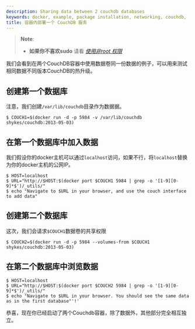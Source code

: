 ```yaml
---
description: Sharing data between 2 couchdb databases
keywords: docker, example, package installation, networking, couchdb,  data volumes
title: 容器内部署一个 CouchDB 服务
---
```


> **Note**:
> - **如果你不喜欢sudo** 请看 [*使用非root
>   权限*](../installation/binaries.md#giving-non-root-access)

我们会看到在两个CouchDB容器中使用数据卷同一份数据的例子，可以用来测试相同数据不同版本CouchDB的热升级。

## 创建第一个数据库

注意，我们创建`/var/lib/couchdb`目录作为数据据。

    $ COUCH1=$(docker run -d -p 5984 -v /var/lib/couchdb shykes/couchdb:2013-05-03)

## 在第一个数据库中加入数据

我们假设你的docker主机可以通过`localhost`访问，如果不行，将`localhost`替换为你的docker主机的公网IP。

    $ HOST=localhost
    $ URL="http://$HOST:$(docker port $COUCH1 5984 | grep -o '[1-9][0-9]*$')/_utils/"
    $ echo "Navigate to $URL in your browser, and use the couch interface to add data"

## 创建第二个数据库

这次，我们会请求`$COUCH1`数据卷的共享权限

    $ COUCH2=$(docker run -d -p 5984 --volumes-from $COUCH1 shykes/couchdb:2013-05-03)

## 在第二个数据库中浏览数据

    $ HOST=localhost
    $ URL="http://$HOST:$(docker port $COUCH2 5984 | grep -o '[1-9][0-9]*$')/_utils/"
    $ echo "Navigate to $URL in your browser. You should see the same data as in the first database"'!'

恭喜，现在你已经启动了两个Couchdb容器，除了数据外，其他部分完全相互独立。
